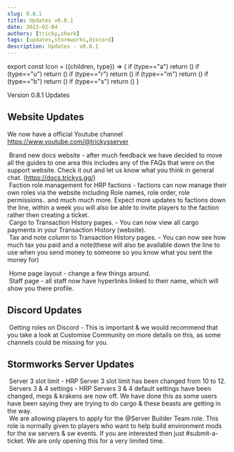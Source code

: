 ```yaml
---
slug: 0.8.1
title: Updates v0.8.1
date: 2023-02-04
authors: [tricky,shark]
tags: [updates,stormworks,discord]
description: Updates - v0.8.1
---
```

export const Icon = ({children, type}) => {
  if (type=="a") return (<i class="fas fa-plus update-add" title="Added"></i>)
  if (type=="u") return (<i class="fas fa-arrow-up update-updated" title="Updated"></i>)
  if (type=="r") return (<i class="fas fa-minus update-removed" title="Removed"></i>)
  if (type=="m") return (<i class="fas fa-exchange-alt update-moved" title="Moved"></i>)
  if (type=="b") return (<i class="fas fa-bug update-bug" title="Bug"></i>)
  if (type=="s") return (<i class="fas fa-star update-star" title="Star"></i>)
}

Version 0.8.1 Updates

<!--truncate-->

## Website Updates

We now have a official Youtube channel https://www.youtube.com/@trickysserver

&#8203;<Icon type="a"></Icon> Brand new docs website - after much feedback we have decided to move all the guides to one area this includes any of the FAQs that were on the support website. Check it out and let us know what you think in general chat. (https://docs.trickys.gg/) <br/>
&#8203;<Icon type="a"></Icon> Faction role management for HRP factions - factions can now manage their own roles via the website including Role names, role order, role permissions.. and much much more. Expect more updates to factions down the line, within a week you will also be able to invite players to the faction rather then creating a ticket. <br/>
&#8203;<Icon type="a"></Icon> Cargo to Transaction History pages. - You can now view all cargo payments in your Transaction History (website). <br/>
&#8203;<Icon type="a"></Icon> Tax and note column to Transaction History pages. - You can now see how much tax you paid and a note(these will also be available down the line to use when you send money to someone so you know what you sent the money for)

&#8203;<Icon type="u"></Icon> Home page layout - change a few things around. <br/>
&#8203;<Icon type="u"></Icon> Staff page - all staff now have hyperlinks linked to their name, which will show you there profile. <br/>

## Discord Updates

&#8203;<Icon type="s"></Icon> Getting roles on Discord - This is important & we would recommend that you take a look at Customise Community on more details on this, as some channels could be missing for you. <br/>

## Stormworks Server Updates

&#8203;<Icon type="u"></Icon> Server 3 slot limit - HRP Server 3 slot limit has been changed from 10 to 12. <br/>
&#8203;<Icon type="u"></Icon> Servers 3 & 4 settings - HRP Servers 3 & 4 default settings have been changed, megs & krakens are now off. We have done this as some users have been saying they are trying to do cargo & these beasts are getting in the way. <br/>
&#8203;<Icon type="u"></Icon> We are allowing players to apply for the <span class="staff-serverbuilder">@Server Builder Team</span> role. This role is normally given to players who want to help build environment mods for the sw servers & sw events. If you are interested then just [<a class="discord-text">#submit-a-ticket</a>](discord://discord.com/channels/710922135580835950/846373509470748722). We are only opening this for a very limited time. <br/>